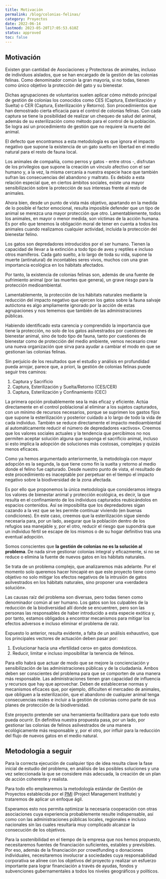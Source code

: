 ```yaml
---
title: Motivación
permalink: /blog/colonias-felinas/
category: Proyectos
date: 2022-06-14
lastmod: 2023-05-20T17:05:53.610Z
status: approved
toc: false
---
```


## Motivación

Existen gran cantidad de Asociaciones y Protectoras de animales, incluso de individuos aislados, que se han encargado de la gestión de las colonias felinas. Como denominador común la gran mayoría, si no todas, tienen como único objetivo la protección del gato y su bienestar.  

Dichas agrupaciones de voluntarios suelen aplicar cómo método principal de gestión de colonias los conocidos como CES (Captura, Esterilización y Suelta) o CER (Captura, Esterilización y Retorno). Son procedimientos que han demostrado cierta eficacia para el control de colonias felinas. Con cada captura se tiene la posibilidad de realizar un chequeo de salud del animal, además de su esterilización como método para el control de la población. Se logra así un procedimiento de gestión que no requiere la muerte del animal.

El defecto que encontramos a esta metodología es que ignora el impacto negativo que supone la existencia de un gato suelto en libertad en el medio natural para el resto de fauna local.

Los animales de compañía, como perros y gatos - entre otros -, disfrutan de los privilegios que supone la creación un vínculo afectivo con el ser humano y, a la vez, la misma cercanía a nuestra especie hace que también sufran las consecuencias del abandono y maltrato. Es debido a esta relación especial que, en ciertos ámbitos sociales, existe una mayor sensibilización sobre la protección de sus interesas frente al resto de animales. 

Ahora bien, desde un punto de vista más objetivo, apartando en la medida de lo posible el factor emocional, resulta imposible defender que un tipo de animal se merezca una mayor protección que otro. Lamentablemente, todos los animales, en mayor o menor medida, son víctimas de la acción humana. Es por ello que tenemos la obligación moral de tener en cuenta a todos los animales cuando realizamos cualquier actividad, incluida la protección del bienestar felino.

Los gatos son depredadores introducidos por el ser humano. Tienen la capacidad de llevar a la extinción a todo tipo de aves y reptiles e incluso otros mamíferos. Cada gato suelto, a lo largo de toda su vida, supone la muerte (antinatural) de incontables seres vivos, muchos con una gran importancia ecológica en los hábitats afectados. 

Por tanto, la existencia de colonias felinas son, además de una fuente de sufrimiento animal (por las muertes que genera), un grave riesgo para la protección medioambiental.

Lamentablemente, la protección de los hábitats naturales mediante la reducción del impacto negativo que ejercen los gatos sobre la fauna salvaje autóctona es algo ampliamente ignorado por la acción de estas agrupaciones y nos tememos que también de las administraciones públicas.

Habiendo identificado esta carencia y comprendido la importancia que tiene la protección, no solo de los gatos asilvestrados por cuestiones de bienestar animal, sino de todo tipo de fauna, tanto por cuestiones de bienestar como de protección del medio ambiente, vemos necesario crear una nueva organización que sirva para ayudar a cambiar el modo en que se gestionan las colonias felinas.

Sin perjuicio de los resultados que el estudio y análisis en profundidad pueda arrojar, parece que, a priori, la gestión de colonias felinas puede seguir tres caminos:
1. Captura y Sacrificio
1. Captura, Esterilización y Suelta/Retorno (CES/CER)
1. Captura, Esterilización y Confinamiento (CEC)

La primera opción probablemente sea la más eficaz y eficiente. Actúa directamente en el control poblacional al eliminar a los sujetos capturados, con un mínimo de recursos necesarios, porque se suprimen los gastos fijos que supone la esterilización y posterior cuidado a lo largo de todo la vida de cada individuo. También se reduce directamente el impacto medioambiental al automáticamente reducir el número de depredadores «activos». Creemos que los valores sociales actuales y la tendencia que percibimos no nos permiten aceptar solución alguna que suponga el sacrificio animal, incluso si esto implica la adopción de soluciones más costosas, complejas y quizás menos eficaces.

Como ya hemos argumentado anteriormente, la metodología con mayor adopción es la segunda, la que tiene como fin la suelta y retorno al medio donde el felino fue capturado. Desde nuestro punto de vista, el resultado de este procedimiento es inaceptable por perpetuar en el tiempo el impacto negativo sobre la biodiversidad de la zona afectada.

Es por ello que proponemos la única metodología que consideramos integra los valores de bienestar animal y protección ecológica, es decir, la que resulta en el confinamiento de los individuos capturados reubicándolos en espacios contenidos. Así se imposibilita que los depredadores sigan cazando a la vez que se les permite continuar viviendo (en buenas condiciones). En este caso, creemos que la esterilización sigue siendo necesaria para, por un lado, asegurar que la población dentro de los refugios sea manejable y, por el otro, reducir el riesgo que supondría que un individuo fértil se escape de los mismos o de su hogar definitivo tras una eventual adopción.

Somos conscientes que **la gestión de colonias no es la solución al problema**. De nada sirve gestionar colonias integral y eficazmente, si no se reduce o elimina la fuente de nuevos gatos en los hábitats naturales.

Se trata de un problema complejo, que analizaremos más adelante. Por el momento solo queremos hacer hincapié en que este proyecto tiene como objetivo no solo mitigar los efectos negativos de la intrusión de gatos asilvestrados en los hábitats naturales, sino proponer una «verdadera solución». 

Las causas raíz del problema son diversas, pero todas tienen como denominador común al ser humano. Los gatos son los culpables de la reducción de la biodiversidad allí donde se encuentren, pero son las personas las responsables de haber introducido a esta especie exótica y, por tanto, estamos obligados a encontrar mecanismos para mitigar los efectos adversos e incluso eliminar el problema de raíz.

Expuesto lo anterior, resulta evidente, a falta de un análisis exhaustivo, que los principales vectores de actuación deben pasar por:
1. Evolucionar hacia una «fertilidad cero» en gatos domésticos.
1. Reducir, limitar e incluso imposibilitar la tenencia de felinos.

Para ello habrá que actuar de modo que se mejore la concienciación y sensibilización de las administraciones públicas y de la ciudadanía. Ambos deben ser conscientes del problema para que se comporten de una manera más responsable. Las administraciones tienen gran capacidad de influencia y recursos que hay que aprovechar. Deben de establecerse normas y mecanismos eficaces que, por ejemplo, dificulten el mercadeo de animales, que obliguen a la esterilización, que el abandono de cualquier animal tenga consecuencias reales e incluir a la gestión de colonias como parte de sus planes de protección de la biodiversidad. 

Este proyecto pretende ser una herramienta facilitadora para que todo esto pueda ocurrir. En definitiva nuestra propuesta pasa, por un lado, por gestionar las colonias de felinos asilvestrados de una manera ecológicamente más responsable y, por el otro, por influir para la reducción del flujo de nuevos gatos en el medio natural.


## Metodología a seguir

Para la correcta ejecución de cualquier tipo de idea resulta clave la fase inicial de estudio del problema, en análisis de las posibles soluciones y una vez seleccionada la que se considere más adecuada, la creación de un plan de acción coherente y realista.

Para todo ello emplearemos la metodología estándar de Gestión de Proyectos establecida por el [PMI](https://www.pmi.org) (Project Management Institute) y trataremos de aplicar un enfoque ágil.

Esperamos esto nos permita optimizar la necesaria cooperación con otras asociaciones cuya experiencia probablemente resulte indispensable, así como con las administraciones públicas locales, regionales e incluso nacionales sin las cuales resultaría muy complicado alcanzar la consecución de los objetivos. 

Para la sostenibilidad en el tiempo de la empresa que nos hemos propuesto, necesitaremos fuentes de financiación suficientes, estables y previsibles. Por eso, además de la financiación por crowdfunding o donaciones individuales, necesitaremos involucrar a sociedades cuya responsabilidad corporativa se alinee con los objetivos del proyecto y realizar un esfuerzo importante para lograr financiación a través de ayudas, fondos y subvenciones gubernamentales a todos los niveles geográficos y políticos.






